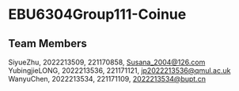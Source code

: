 # EBU6304Group111-Coinue
## Team Members
SiyueZhu, 2022213509, 221170858, Susana_2004@126.com
YubingjieLONG, 2022213536, 221171121, jp2022213536@qmul.ac.uk
WanyuChen, 2022213534, 221171109, 2022213534@bupt.cn
